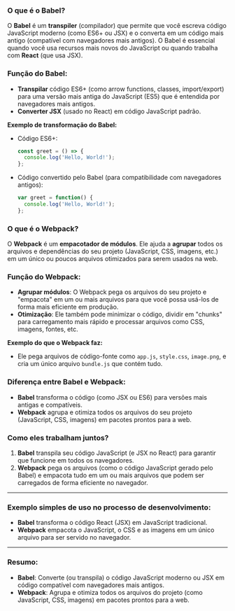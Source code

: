   ### **O que é o Babel?**

O **Babel** é um **transpiler** (compilador) que permite que você escreva código JavaScript moderno (como ES6+ ou JSX) e o converta em um código mais antigo (compatível com navegadores mais antigos). O Babel é essencial quando você usa recursos mais novos do JavaScript ou quando trabalha com **React** (que usa JSX).

### **Função do Babel:**

- **Transpilar** código ES6+ (como arrow functions, classes, import/export) para uma versão mais antiga do JavaScript (ES5) que é entendida por navegadores mais antigos.
- **Converter JSX** (usado no React) em código JavaScript padrão.

**Exemplo de transformação do Babel:**

- Código ES6+:
    
    ```jsx
    const greet = () => {
      console.log('Hello, World!');
    };
    ```
    
- Código convertido pelo Babel (para compatibilidade com navegadores antigos):
    
    ```jsx
    var greet = function() {
      console.log('Hello, World!');
    };
    ```
    

### **O que é o Webpack?**

O **Webpack** é um **empacotador de módulos**. Ele ajuda a **agrupar** todos os arquivos e dependências do seu projeto (JavaScript, CSS, imagens, etc.) em um único ou poucos arquivos otimizados para serem usados na web.

### **Função do Webpack:**

- **Agrupar módulos**: O Webpack pega os arquivos do seu projeto e "empacota" em um ou mais arquivos para que você possa usá-los de forma mais eficiente em produção.
- **Otimização**: Ele também pode minimizar o código, dividir em "chunks" para carregamento mais rápido e processar arquivos como CSS, imagens, fontes, etc.

**Exemplo do que o Webpack faz:**

- Ele pega arquivos de código-fonte como `app.js`, `style.css`, `image.png`, e cria um único arquivo `bundle.js` que contém tudo.

### **Diferença entre Babel e Webpack:**

- **Babel** transforma o código (como JSX ou ES6) para versões mais antigas e compatíveis.
- **Webpack** agrupa e otimiza todos os arquivos do seu projeto (JavaScript, CSS, imagens) em pacotes prontos para a web.

### **Como eles trabalham juntos?**

1. **Babel** transpila seu código JavaScript (e JSX no React) para garantir que funcione em todos os navegadores.
2. **Webpack** pega os arquivos (como o código JavaScript gerado pelo Babel) e empacota tudo em um ou mais arquivos que podem ser carregados de forma eficiente no navegador.

---

### **Exemplo simples de uso no processo de desenvolvimento:**

- **Babel** transforma o código React (JSX) em JavaScript tradicional.
- **Webpack** empacota o JavaScript, o CSS e as imagens em um único arquivo para ser servido no navegador.

---

### **Resumo**:

- **Babel**: Converte (ou transpila) o código JavaScript moderno ou JSX em código compatível com navegadores mais antigos.
- **Webpack**: Agrupa e otimiza todos os arquivos do projeto (como JavaScript, CSS, imagens) em pacotes prontos para a web.